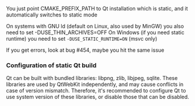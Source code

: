 You just point CMAKE_PREFIX_PATH to Qt installation which is static, and it automatically switches to static mode

On systems with GNU ld (default on Linux, also used by MinGW) you also need to set -DUSE_THIN_ARCHIVES=OFF
On Windows (if you need static runtime) you need to set `-DUSE_STATIC_RUNTIME=ON` (msvc only)

If you get errors, look at bug #454, maybe you hit the same issue

### Configuration of static Qt build

Qt can be built with bundled libraries: libpng, zlib, libjpeg, sqlite. These libraries are used by QtWebKit independently, and may cause conflicts in case of version mismatch. Therefore, it's recommended to configure Qt to use system version of these libraries, or disable those that can be disabled.